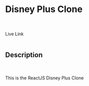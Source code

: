 <h1>Disney Plus Clone</h1> 
<br>

<br>
<a herf="https://disneyplusclone-56f02.web.app/" > Live Link </a>
<br>

<br>
<h2>Description</h2>
<br>
<br>
This is the ReactJS Disney Plus Clone


